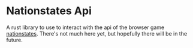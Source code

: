# Nationstates Api
A rust library to use to interact with the api of the browser game [nationstates](nationstates.net).
There's not much here yet, but hopefully there will be in the future.
